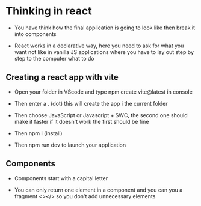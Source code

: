 # Thinking in react

- You have think how the final application is going to look like then break it into components

- React works in a declarative way, here you need to ask for what you want not like in vanilla JS applications where you have to lay out step by step to the computer what to do

## Creating a react app with vite

- Open your folder in VScode and type npm create vite@latest in console 

- Then enter a . (dot) this will create the app i the current folder

- Then choose JavaScript or Javascript + SWC, the second one should make it faster if it doesn't work the first should be fine

- Then npm i (install)

- Then npm run dev to launch your application

## Components 

- Components start with a capital letter

- You can only return one element in a component and you can you a fragment <></> so you don't add unnecessary elements